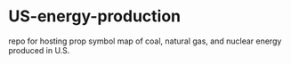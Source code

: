 # US-energy-production
repo for hosting prop symbol map of coal, natural gas, and nuclear energy produced in U.S.

